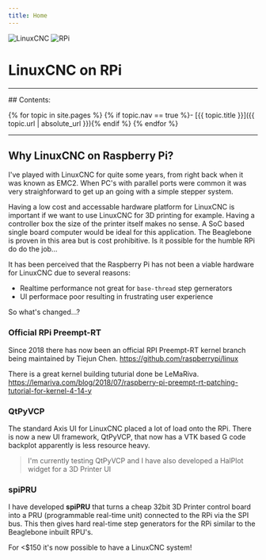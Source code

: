 ```yaml
---
title: Home
---
```


<div> 
    <img src="{{ '/images/linuxcnc-wizard.gif' | absolute_url }}" alt="LinuxCNC">
    <img src="{{ '/images/RaspberryPi.jpg' | absolute_url }}" alt="RPi">
</div>

# LinuxCNC on RPi 

---

<div class="toc" markdown="1">
## Contents:

{% for topic in site.pages %}
{% if topic.nav == true %}- [{{ topic.title }}]({{ topic.url | absolute_url }}){% endif %}
{% endfor %}
</div>

---

## Why LinuxCNC on Raspberry Pi?

I've played with LinuxCNC for quite some years, from right back when it was known as EMC2. When PC's with parallel ports were common it was very straighforward to get up an going with a simple stepper system.

Having a low cost and accessable hardware platform for LinuxCNC is important if we want to use LinuxCNC for 3D printing for example. Having a controller box the size of the printer itself makes no sense. A SoC based single board computer would be ideal for this application. The Beaglebone is proven in this area but is cost prohibitive. Is it possible for the humble RPi do do the job...

It has been perceived that the Raspberry Pi has not been a viable hardware for LinuxCNC due to several reasons:

- Realtime performance not great for `base-thread` step gernerators
- UI performace poor resulting in frustrating user experience

So what's changed...? 

### Official RPi Preempt-RT

Since 2018 there has now been an official RPI Preempt-RT kernel branch being maintained by Tiejun Chen. <https://github.com/raspberrypi/linux>

There is a great kernel building tuturial done be LeMaRiva. <https://lemariva.com/blog/2018/07/raspberry-pi-preempt-rt-patching-tutorial-for-kernel-4-14-y>

### QtPyVCP

The standard Axis UI for LinuxCNC placed a lot of load onto the RPi. There is now a new UI framework, QtPyVCP, that now has a VTK based G code backplot apparently is less resource heavy.

> I'm currently testing QtPyVCP and I have also developed a HalPlot widget for a 3D Printer UI

### spiPRU

I have developed **spiPRU** that turns a cheap 32bit 3D Printer control board into a PRU (programmable real-time unit) connected to the RPi via the SPI bus. This then gives hard real-time step generators for the RPi similar to the Beaglebone inbuilt RPU's.

For <$150 it's now possible to have a LinuxCNC system!